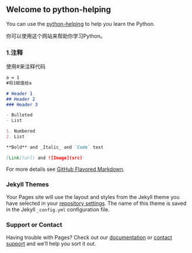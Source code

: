 ## Welcome to python-helping

You can use the [python-helping](https://zhuxilei.github.io/python-helping-txt/) to help you learn the Python.

你可以使用这个网站来帮助你学习Python。


### 1.注释
使用#来注释代码
```markdown
a = 1
#将1赋值给a

# Header 1
## Header 2
### Header 3

- Bulleted
- List

1. Numbered
2. List

**Bold** and _Italic_ and `Code` text

[Link](url) and ![Image](src)
```

For more details see [GitHub Flavored Markdown](https://guides.github.com/features/mastering-markdown/).

### Jekyll Themes

Your Pages site will use the layout and styles from the Jekyll theme you have selected in your [repository settings](https://github.com/zhuxilei/python-helping-txt/settings). The name of this theme is saved in the Jekyll `_config.yml` configuration file.

### Support or Contact

Having trouble with Pages? Check out our [documentation](https://help.github.com/categories/github-pages-basics/) or [contact support](https://github.com/contact) and we’ll help you sort it out.
